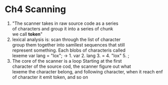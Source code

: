 # Ch4 Scanning

1. "The scanner takes in raw source code as a series  
    of characters and group it into a series of chunk  
    we call **token**"
2. lexical analysis is: scan through the list of character  
    group them together into samllest sequences that still  
    represent something. Each blobs of characteris called  
    lexeme var lang = "lox"; ->
        1. var
        2. lang
        3. =
        4. "lox"
        5. ;
3. The core of the scanner is a loop Starting at the first  
    character of the source cod, the scanner figure out what  
    lexeme the character belong, and following character,
    when it reach enf of character it emit token, and so on 


    
    


